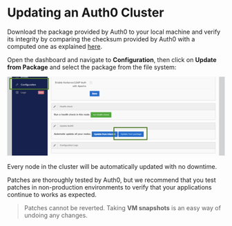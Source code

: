 # Updating an Auth0 Cluster

Download the package provided by Auth0 to your local machine and verify its integrity by comparing the checksum provided by Auth0 with a computed one as explained [here](/checksum).

Open the dashboard and navigate to **Configuration**, then click on **Update from Package** and select the package from the file system:

![](/media/articles/appliance/update/ss-2014-12-03T12-29-18.png)

Every node in the cluster will be automatically updated with no downtime.

Patches are thoroughly tested by Auth0, but we recommend that you test patches in non-production environments to verify that your applications continue to works as expected.

> Patches cannot be reverted. Taking __VM snapshots__ is an easy way of undoing any changes.